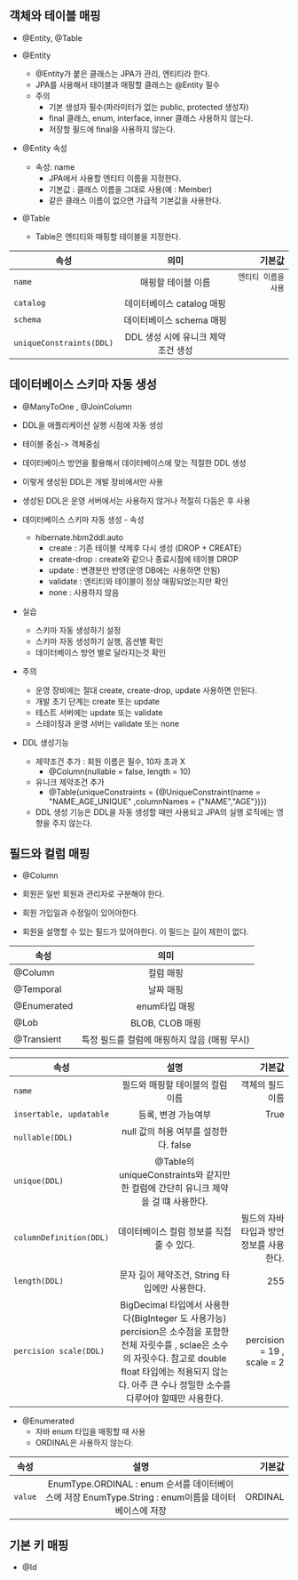 ## 객체와 테이블 매핑
- @Entity, @Table


- @Entity
    - @Entity가 붙은 클래스는 JPA가 관리, 엔티티라 한다.
    - JPA를 사용해서 테이블과 매핑할 클래스는 @Entity 필수
    - 주의
        - 기본 생성자 필수(파라미터가 없는 public, protected 생성자)
        - final 클래스, enum, interface, inner 클래스 사용하지 않는다.
        - 저장할 필드에 final을 사용하지 않는다.
        

- @Entity 속성
    - 속성: name
        - JPA에서 사용할 엔티티 이름을 지정한다.
        - 기본값 : 클래스 이름을 그대로 사용(예 : Member)
        - 같은 클래스 이름이 없으면 가급적 기본값을 사용한다.
        
        
- @Table
    - Table은 엔티티와 매핑할 테이블을 지정한다.

| 속성 | 의미 | 기본값 |
|---|:---:|---:|
| `name` | 매핑할 테이블 이름 | `엔티티 이름을 사용` |
| `catalog` | 데이터베이스 catalog 매핑 |  |
| `schema` | 데이터베이스 schema 매핑 |  |
| `uniqueConstraints(DDL)` | DDL 생성 시에 유니크 제약 조건 생성  |  |


## 데이터베이스 스키마 자동 생성
- @ManyToOne , @JoinColumn

- DDL을 애플리케이션 실행 시점에 자동 생성
- 테이블 중심-> 객체중심
- 데이터베이스 방언을 활용해서 데이터베이스에 맞는 적절한 DDL 생성
- 이렇게 생성된 DDL은 개발 장비에서만 사용
- 생성된 DDL은 운영 서버에서는 사용하지 않거나 적절히 다듬은 후 사용


- 데이터베이스 스키마 자동 생성 - 속성
    - hibernate.hbm2ddl.auto
        - create : 기존 테이블 삭제후 다시 생성 (DROP + CREATE)
        - create-drop : create와 같으나 종료시점에 테이블 DROP
        - update : 변경분만 반영(운영 DB에는 사용하면 안됨)
        - validate : 엔티티와 테이블이 정상 매핑되었는지만 확인
        - none : 사용하지 않음
        
- 실습
    - 스키마 자동 생성하기 설정
    - 스키마 자동 생성하기 실행, 옵션별 확인
    - 데이터베이스 방언 별로 달라지는것 확인
    
- 주의
    - 운영 장비에는 절대 create, create-drop, update 사용하면 안된다.
    - 개발 초기 단계는 create 또는 update
    - 테스트 서버에는 update 또는 validate
    - 스테이징과 운영 서버는 validate 또는 none
    
    
- DDL 생성기능
    - 제약조건 추가 : 회원 이름은 필수, 10자 초과 X
        - @Column(nullable = false, length = 10)
    - 유니크 제약조건 추가
        - @Table(uniqueConstraints = {@UniqueConstraint(name = "NAME_AGE_UNIQUE" ,columnNames = {"NAME","AGE"})}) 
    - DDL 생성 기능은 DDL을 자동 생성할 때만 사용되고 JPA의 실행 로직에는 영향을 주지 않는다.
    
## 필드와 컬럼 매핑
- @Column

- 회원은 일반 회원과 관리자로 구분해야 한다.
- 회원 가입일과 수정일이 있어야한다.
- 회원을 설명할 수 있는 필드가 있어야한다. 이 필드는 길이 제한이 없다.


| 속성 | 의미 |
|---|:---:|
|@Column|컬럼 매핑|
|@Temporal|날짜 매핑|
|@Enumerated|enum타입 매핑|
|@Lob|BLOB, CLOB 매핑|
|@Transient|특정 필드를 컬럼에 매핑하지 않음 (매핑 무시)|

| 속성 | 설명 | 기본값 |
|---|:---:|---:|
| `name` | 필드와 매핑할 테이블의 컬럼 이름 | 객체의 필드 이름 |
| `insertable, updatable` | 등록, 변경 가능여부 | True |
| `nullable(DDL)` | null 값의 허용 여부를 설정한다. false | |
| `unique(DDL)` | @Table의 uniqueConstraints와 같지만 한 컬럼에 간단히 유니크 제약을 걸 떄 사용한다.| |
| `columnDefinition(DDL)` | 데이터베이스 컬럼 정보를 직접 줄 수 있다. |  필드의 자바 타입과 방언 정보를 사용한다.|
| `length(DDL)` | 문자 길이 제약조건, String 타입에만 사용한다. |255 |
| `percision scale(DDL)` | BigDecimal 타입에서 사용한다(BigInteger 도 사용가능) percision은 소수점을 포함한 전체 자릿수를 , sclae은 소수의 자릿수다. 참고로 double float 타입에는 적용되지 않는다. 아주 큰 수나 정밀한 소수를 다루어야 할때만 사용한다. | percision = 19 , scale = 2|


- @Enumerated
    - 자바 enum 타입을 매핑할 때 사용
    - ORDINAL은 사용하지 않는다.
    
| 속성 | 설명 | 기본값 |
|---|:---:|---:|
| `value` | EnumType.ORDINAL : enum 순서를 데이터베이스에 저장 EnumType.String : enum이름을 데이터베이스에 저장 | ORDINAL |
## 기본 키 매핑
- @Id


